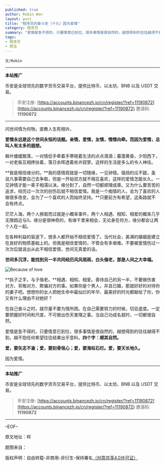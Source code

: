```yaml
---
published: true
author: Robin Wen
layout: post
title: "程序员的奋斗史（十九）因为爱情"
category: 程序员
summary: "爱情是急不得的，只要情意已到位，很多事情是很自然的，越想得到的往往越得不到，越不抱任何希望往往结果出乎意料。四个字：顺其自然。"
tags:
- 程序员
- 想法
---
```


`文/Robin`

***

**本站推广**

币安是全球领先的数字货币交易平台，提供比特币、以太坊、BNB 以及 USDT 交易。

> 币安注册: [https://accounts.binancezh.io/cn/register/?ref=11190872](https://accounts.binancezh.io/cn/register/?ref=11190872)
> 邀请码: **11190872**

***

问世间情为何物，直教人生死相许。

**爱情永远是这个世间永恒的话题。亲情，爱情，友情，情情向牵。而因为爱情，总叫人有太多的遐想。**

枫叶缓缓飘落，一对情侣手牵着手寒暄着生活的点点滴滴；暮霭黄昏，夕阳西下，一对老板互相搀扶着，落日余晖透着些许寂寥。这样的生活是多么的令人神往。

**我是相信缘分的。**我的感情观就是一切随缘，一见钟情。强扭的瓜不甜，虽说凡事需要自己去争取，但是一开始双方就不相互喜欢，这样的爱情怎能长久。一见钟情才能一辈子相濡以沫。缘分到了，自然一切都顺理成章。又为什么要苦苦的追求，经历过一次次的创伤后就不相信爱情。我是一个痴情的人，会为了喜欢的人做很多改变，会为了一个喜欢的人而始终坚持。**只要前方有希望，这条路就不会有终点。

茫茫人海，两个人擦肩而过就是小概率事件，两个人相遇、相知、相爱的概率几乎无限趋近与0。缘分是很神奇的，有缘千里来相会，无论身在何方，缘分都会让两个人在一起。

在各种利益的驱逐下，很多人都开始不相信爱情了。当代社会，美满的婚姻是建立在良好的物质基础上的。但我是相信爱情的，不管会有多艰难。不要被爱情伤过一次次后就说出从此不相信爱情，世间无真爱的话。

**世间多沉浮，能找到另一半共同经历风风雨雨，白头偕老，那是人间之大幸福。**

![Because of love](https://cdn.dbarobin.com/Yjo3nrJ.jpg)

**执子之手，与子偕老。**相遇、相知、相爱。善待自己的另一半，不要做伤害对方、背叛对方、欺骗对方的事。如果你是个男人，并且已婚，那就好好的对待你的妻子吧。想想你的女人把她生命中最灿烂的年华、最美好的时光都献给了你，你又有什么理由不对她好？

在自己奋斗之时，就尽量不要为情所困。在自己需要努力的时候，切忌虚度。一定要把握好时间和尺度，不可做出伤天害理之事。当自己功成名就时，一切都很自然。

爱情是急不得的，只要情意已到位，很多事情是很自然的，越想得到的往往越得不到，越不抱任何希望往往结果出乎意料。**四个字：顺其自然。**

**爱，要矢志不渝；爱，要刻骨铭心；爱，要海枯石烂。爱，要天长地久。**

因为爱情。

***

**本站推广**

币安是全球领先的数字货币交易平台，提供比特币、以太坊、BNB 以及 USDT 交易。

> 币安注册: [https://accounts.binancezh.io/cn/register/?ref=11190872](https://accounts.binancezh.io/cn/register/?ref=11190872)
> 邀请码: **11190872**

***

–EOF–

原文地址：<a href="http://blog.csdn.net/justdb/article/details/8971746" target="_blank"><img src="https://cdn.dbarobin.com/BROigUO.jpg" title="程序员的奋斗史（十九）因为爱情" height="16px" width="16px" border="0" alt="程序员的奋斗史（十九）因为爱情" /></a>

题图来自：<a href="http://blogs.wsj.com/chinarealtime/2012/04/25/why-china-loves-titanic-so-much-a-theory/" target="_blank"><img src="https://cdn.dbarobin.com/S5lbXHL.png" title="" height="16px" width="16px" border="0" alt="" /></a>

版权声明：自由转载-非商用-非衍生-保持署名<a href="http://creativecommons.org/licenses/by-nc-nd/4.0/deed.zh" target="_blank">（创意共享4.0许可证）</a>